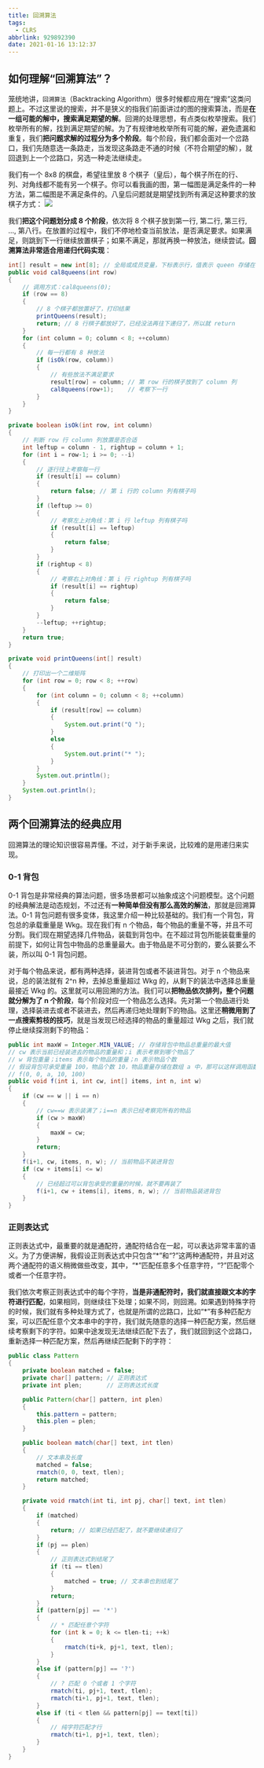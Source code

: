 ```yaml
---
title: 回溯算法
tags:
  - CLRS
abbrlink: 929892390
date: 2021-01-16 13:12:37
---
```

## 如何理解“回溯算法”？
笼统地讲，`回溯算法`（Backtracking Algorithm）很多时候都应用在“搜索”这类问题上。不过这里说的搜索，并不是狭义的指我们前面讲过的图的搜索算法，而是**在一组可能的解中，搜索满足期望的解**。回溯的处理思想，有点类似枚举搜索。我们枚举所有的解，找到满足期望的解。为了有规律地枚举所有可能的解，避免遗漏和重复，我们**把问题求解的过程分为多个阶段**。每个阶段，我们都会面对一个岔路口，我们先随意选一条路走，当发现这条路走不通的时候（不符合期望的解），就回退到上一个岔路口，另选一种走法继续走。

我们有一个 8x8 的棋盘，希望往里放 8 个棋子（皇后），每个棋子所在的行、列、对角线都不能有另一个棋子。你可以看我画的图，第一幅图是满足条件的一种方法，第二幅图是不满足条件的。八皇后问题就是期望找到所有满足这种要求的放棋子方式：
![](https://raw.githubusercontent.com/necusjz/p/master/CLRS/geek/232.png)

我们**把这个问题划分成 8 个阶段**，依次将 8 个棋子放到第一行, 第二行, 第三行, ..., 第八行。在放置的过程中，我们不停地检查当前放法，是否满足要求。如果满足，则跳到下一行继续放置棋子；如果不满足，那就再换一种放法，继续尝试。**回溯算法非常适合用递归代码实现**：
<!--more-->
```java
int[] result = new int[8]; // 全局或成员变量，下标表示行，值表示 queen 存储在哪一列
public void cal8queens(int row) 
{ 
    // 调用方式：cal8queens(0);
    if (row == 8) 
    { 
        // 8 个棋子都放置好了，打印结果
        printQueens(result);
        return; // 8 行棋子都放好了，已经没法再往下递归了，所以就 return
    }
    for (int column = 0; column < 8; ++column) 
    { 
        // 每一行都有 8 种放法
        if (isOk(row, column)) 
        { 
            // 有些放法不满足要求
            result[row] = column; // 第 row 行的棋子放到了 column 列
            cal8queens(row+1);    // 考察下一行
        }
    }
}

private boolean isOk(int row, int column) 
{
    // 判断 row 行 column 列放置是否合适
    int leftup = column - 1, rightup = column + 1;
    for (int i = row-1; i >= 0; --i) 
    { 
        // 逐行往上考察每一行
        if (result[i] == column)
        {
            return false; // 第 i 行的 column 列有棋子吗
        }
        if (leftup >= 0) 
        { 
            // 考察左上对角线：第 i 行 leftup 列有棋子吗
            if (result[i] == leftup) 
            {
                return false;
            }
        }
        if (rightup < 8) 
        { 
            // 考察右上对角线：第 i 行 rightup 列有棋子吗
            if (result[i] == rightup)
            {
                return false;
            }
        }
        --leftup; ++rightup;
    }
    return true;
}

private void printQueens(int[] result) 
{ 
    // 打印出一个二维矩阵
    for (int row = 0; row < 8; ++row) 
    {
        for (int column = 0; column < 8; ++column) 
        {
            if (result[row] == column) 
            {
                System.out.print("Q ");
            }
            else
            {
                System.out.print("* ");
            }
        }
        System.out.println();
    }
    System.out.println();
}
```

## 两个回溯算法的经典应用
回溯算法的理论知识很容易弄懂。不过，对于新手来说，比较难的是用递归来实现。

### 0-1 背包
0-1 背包是非常经典的算法问题，很多场景都可以抽象成这个问题模型。这个问题的经典解法是动态规划，不过还有**一种简单但没有那么高效的解法**，那就是回溯算法。0-1 背包问题有很多变体，我这里介绍一种比较基础的。我们有一个背包，背包总的承载重量是 Wkg。现在我们有 n 个物品，每个物品的重量不等，并且不可分割。我们现在期望选择几件物品，装载到背包中。在不超过背包所能装载重量的前提下，如何让背包中物品的总重量最大。由于物品是不可分割的，要么装要么不装，所以叫 0-1 背包问题。

对于每个物品来说，都有两种选择，装进背包或者不装进背包。对于 n 个物品来说，总的装法就有 2^n 种，去掉总重量超过 Wkg 的，从剩下的装法中选择总重量最接近 Wkg 的。这里就可以用回溯的方法。我们可以**把物品依次排列，整个问题就分解为了 n 个阶段**，每个阶段对应一个物品怎么选择。先对第一个物品进行处理，选择装进去或者不装进去，然后再递归地处理剩下的物品。这里还**稍微用到了一点搜索剪枝的技巧**，就是当发现已经选择的物品的重量超过 Wkg 之后，我们就停止继续探测剩下的物品：
```java
public int maxW = Integer.MIN_VALUE; // 存储背包中物品总重量的最大值
// cw 表示当前已经装进去的物品的重量和；i 表示考察到哪个物品了
// w 背包重量；items 表示每个物品的重量；n 表示物品个数
// 假设背包可承受重量 100，物品个数 10，物品重量存储在数组 a 中，那可以这样调用函数：
// f(0, 0, a, 10, 100)
public void f(int i, int cw, int[] items, int n, int w) 
{
    if (cw == w || i == n) 
    { 
        // cw==w 表示装满了；i==n 表示已经考察完所有的物品
        if (cw > maxW)
        { 
            maxW = cw;
        }
        return;
    }
    f(i+1, cw, items, n, w); // 当前物品不装进背包
    if (cw + items[i] <= w) 
    {
        // 已经超过可以背包承受的重量的时候，就不要再装了
        f(i+1, cw + items[i], items, n, w); // 当前物品装进背包
    }
}
```

### 正则表达式
正则表达式中，最重要的就是通配符，通配符结合在一起，可以表达非常丰富的语义。为了方便讲解，我假设正则表达式中只包含“\*”和“\?”这两种通配符，并且对这两个通配符的语义稍微做些改变，其中，“\*”匹配任意多个任意字符，“\?”匹配零个或者一个任意字符。

我们依次考察正则表达式中的每个字符，**当是非通配符时，我们就直接跟文本的字符进行匹配**，如果相同，则继续往下处理；如果不同，则回溯。如果遇到特殊字符的时候，我们就有多种处理方式了，也就是所谓的岔路口，比如“\*”有多种匹配方案，可以匹配任意个文本串中的字符，我们就先随意的选择一种匹配方案，然后继续考察剩下的字符。如果中途发现无法继续匹配下去了，我们就回到这个岔路口，重新选择一种匹配方案，然后再继续匹配剩下的字符：
```java
public class Pattern 
{
    private boolean matched = false;
    private char[] pattern; // 正则表达式
    private int plen;       // 正则表达式长度

    public Pattern(char[] pattern, int plen) 
    {
        this.pattern = pattern;
        this.plen = plen;
    }

    public boolean match(char[] text, int tlen) 
    { 
        // 文本串及长度
        matched = false;
        rmatch(0, 0, text, tlen);
        return matched;
    }

    private void rmatch(int ti, int pj, char[] text, int tlen) 
    {
        if (matched)
        {
            return; // 如果已经匹配了，就不要继续递归了
        }
        if (pj == plen) 
        { 
            // 正则表达式到结尾了
            if (ti == tlen)
            {
                matched = true; // 文本串也到结尾了
            }
            return;
        }
        if (pattern[pj] == '*') 
        { 
            // * 匹配任意个字符
            for (int k = 0; k <= tlen-ti; ++k) 
            {
                rmatch(ti+k, pj+1, text, tlen);
            }
        } 
        else if (pattern[pj] == '?') 
        { 
            // ? 匹配 0 个或者 1 个字符
            rmatch(ti, pj+1, text, tlen);
            rmatch(ti+1, pj+1, text, tlen);
        } 
        else if (ti < tlen && pattern[pj] == text[ti]) 
        { 
            // 纯字符匹配才行
            rmatch(ti+1, pj+1, text, tlen);
        }
    }
}
```
